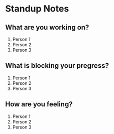 # Standup Notes

## What are you working on?
1. Person 1
2. Person 2 
3. Person 3

## What is blocking your pregress?
1. Person 1
2. Person 2 
3. Person 3

## How are you feeling?
1. Person 1
2. Person 2 
3. Person 3